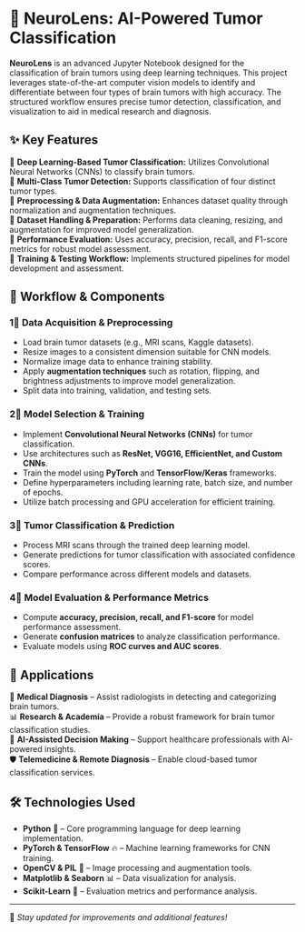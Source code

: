 # 🧠 NeuroLens: AI-Powered Tumor Classification

**NeuroLens** is an advanced Jupyter Notebook designed for the classification of brain tumors using deep learning techniques. This project leverages state-of-the-art computer vision models to identify and differentiate between four types of brain tumors with high accuracy. The structured workflow ensures precise tumor detection, classification, and visualization to aid in medical research and diagnosis.

## ✨ Key Features

🔹 **Deep Learning-Based Tumor Classification:** Utilizes Convolutional Neural Networks (CNNs) to classify brain tumors.  
🔹 **Multi-Class Tumor Detection:** Supports classification of four distinct tumor types.  
🔹 **Preprocessing & Data Augmentation:** Enhances dataset quality through normalization and augmentation techniques.  
🔹 **Dataset Handling & Preparation:** Performs data cleaning, resizing, and augmentation for improved model generalization.  
🔹 **Performance Evaluation:** Uses accuracy, precision, recall, and F1-score metrics for robust model assessment.  
🔹 **Training & Testing Workflow:** Implements structured pipelines for model development and assessment.  

## 📂 Workflow & Components

### 1⃣ Data Acquisition & Preprocessing
- Load brain tumor datasets (e.g., MRI scans, Kaggle datasets).  
- Resize images to a consistent dimension suitable for CNN models.  
- Normalize image data to enhance training stability.  
- Apply **augmentation techniques** such as rotation, flipping, and brightness adjustments to improve model generalization.  
- Split data into training, validation, and testing sets.  

### 2⃣ Model Selection & Training
- Implement **Convolutional Neural Networks (CNNs)** for tumor classification.  
- Use architectures such as **ResNet, VGG16, EfficientNet, and Custom CNNs**.  
- Train the model using **PyTorch** and **TensorFlow/Keras** frameworks.  
- Define hyperparameters including learning rate, batch size, and number of epochs.  
- Utilize batch processing and GPU acceleration for efficient training.  

### 3⃣ Tumor Classification & Prediction
- Process MRI scans through the trained deep learning model.  
- Generate predictions for tumor classification with associated confidence scores.  
- Compare performance across different models and datasets.  

### 4⃣ Model Evaluation & Performance Metrics
- Compute **accuracy, precision, recall, and F1-score** for model performance assessment.  
- Generate **confusion matrices** to analyze classification performance.  
- Evaluate models using **ROC curves and AUC scores**.  

## 🎯 Applications

🧬 **Medical Diagnosis** – Assist radiologists in detecting and categorizing brain tumors.  
📊 **Research & Academia** – Provide a robust framework for brain tumor classification studies.  
🚀 **AI-Assisted Decision Making** – Support healthcare professionals with AI-powered insights.  
🛡 **Telemedicine & Remote Diagnosis** – Enable cloud-based tumor classification services.  

## 🛠 Technologies Used

- **Python** 🐍 – Core programming language for deep learning implementation.  
- **PyTorch & TensorFlow** 🔥 – Machine learning frameworks for CNN training.  
- **OpenCV & PIL** 🎨 – Image processing and augmentation tools.  
- **Matplotlib & Seaborn** 📊 – Data visualization for analysis.  
- **Scikit-Learn** 🧠 – Evaluation metrics and performance analysis.  

---

🔗 *Stay updated for improvements and additional features!*

